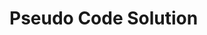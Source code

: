 # Pseudo Code Solution

<!-- 
function  with a parameter called number
make a forloop with i=number that collects all number bellow 'number'
Multiply all of the numbers
recall the total > -->